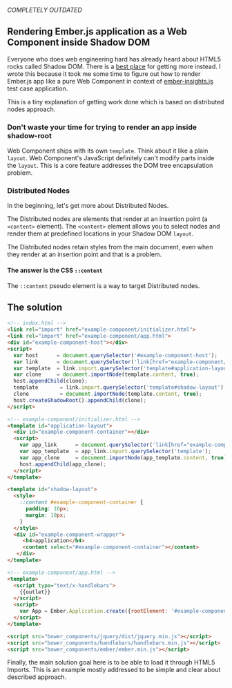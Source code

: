 _COMPLETELY OUTDATED_

## Rendering Ember.js application as a Web Component inside Shadow DOM

Everyone who does web engineering hard has already heard about HTML5 rocks called Shadow DOM. There is a [best place](http://www.html5rocks.com/en/tutorials/webcomponents/shadowdom) for getting more instead. I wrote this because it took me some time to figure out how to render Ember.js app like a pure Web Component in context of [ember-insights.js](http://ember-insights.github.io) test case application.

This is a tiny explanation of getting work done which is based on distributed nodes approach.

### Don't waste your time for trying to render an app inside shadow-root

Web Component ships with its own `template`. Think about it like a plain `layout`. Web Component's JavaScript definitely can't modify parts inside the `layout`. This is a core feature addresses the DOM tree encapsulation problem.

### Distributed Nodes

In the beginning, let's get more about Distributed Nodes.

The Distributed nodes are elements that render at an insertion point (a `<content>` element). The `<content>` element allows you to select nodes  and render them at predefined locations in your Shadow DOM `layout`.

The Distributed nodes retain styles from the main document, even when they render at an insertion point and that is a problem.

#### The answer is the CSS `::content`

The `::content` pseudo element is a way to target Distributed nodes.

## The solution

```html
<!-- index.html -->
<link rel="import" href="example-component/initializer.html">
<link rel="import" href="example-component/app.html">
<div id="example-component-host"></div>
<script>
  var host      = document.querySelector('#example-component-host');
  var link      = document.querySelector('link[href="example-component/initializer.html"]');
  var template  = link.import.querySelector('template#application-layout');
  var clone     = document.importNode(template.content, true);
  host.appendChild(clone);
  template       = link.import.querySelector('template#shadow-layout');
  clone          = document.importNode(template.content, true);
  host.createShadowRoot().appendChild(clone);
</script>
```

```html
<!-- example-component/initializer.html -->
<template id="application-layout">
  <div id="example-component-container"></div>
  <script>
    var app_link      = document.querySelector('link[href="example-component/app.html"]');
    var app_template  = app_link.import.querySelector('template');
    var app_clone     = document.importNode(app_template.content, true);
    host.appendChild(app_clone);
  </script>
</template>

<template id="shadow-layout">
  <style>
    ::content #example-component-container {
      padding: 10px;
      margin: 10px;
    }
  </style>
  <div id="example-component-wrapper">
     <h4>application</h4>
     <content select="#example-component-container"></content>
   </div>
</template>
```

```html
<!-- example-component/app.html -->
<template>
  <script type="text/x-handlebars">
    {{outlet}}
  </script>
  <script>
    var App = Ember.Application.create({rootElement: '#example-component-container'});
  </script>
</template>

<script src="bower_components/jquery/dist/jquery.min.js"></script>
<script src="bower_components/handlebars/handlebars.min.js"></script>
<script src="bower_components/ember/ember.min.js"></script>
```

Finally, the main solution goal here is to be able to load it through HTML5 Imports. This is an example mostly addressed to be simple and clear about described approach.
